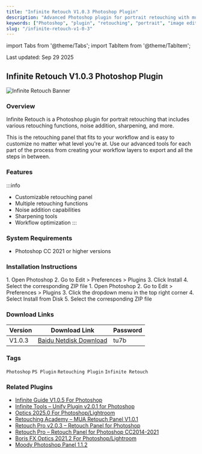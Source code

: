 ```yaml
---
title: "Infinite Retouch V1.0.3 Photoshop Plugin"
description: "Advanced Photoshop plugin for portrait retouching with multiple functions including noise addition, sharpening and more"
keywords: ["Photoshop", "plugin", "retouching", "portrait", "image editing"]
slug: "/infinite-retouch-v1-0-3"
---
```


import Tabs from '@theme/Tabs';
import TabItem from '@theme/TabItem';

<div class="time-stamp">Last updated: Sep 29 2025</div>

## Infinite Retouch V1.0.3 Photoshop Plugin

![Infinite Retouch Banner](https://www.gfxcamp.com/wp-content/uploads/2025/09/Infinite-Retouch.jpg)

### Overview

Infinite Retouch is a Photoshop plugin for portrait retouching that includes various retouching functions, noise addition, sharpening, and more.

This is the retouching panel that fits to your workflow and is easy to customize no matter what level you're at. Use our advanced tools for each part of the process from creating your workflow layers to export and all the steps in between.

### Features

:::info
- Customizable retouching panel
- Multiple retouching functions
- Noise addition capabilities
- Sharpening tools
- Workflow optimization
:::

### System Requirements

- Photoshop CC 2021 or higher versions

### Installation Instructions

<Tabs>
<TabItem value="ps4" label="Photoshop 4 or Lower" default>
1. Open Photoshop
2. Go to Edit > Preferences > Plugins
3. Click Install
4. Select the corresponding ZIP file
</TabItem>
<TabItem value="ps41" label="Photoshop 4.1 or Higher">
1. Open Photoshop
2. Go to Edit > Preferences > Plugins
3. Click the dropdown menu in the top right corner
4. Select Install from Disk
5. Select the corresponding ZIP file
</TabItem>
</Tabs>

### Download Links

| Version | Download Link | Password |
|---------|---------------|----------|
| V1.0.3 | [Baidu Netdisk Download](https://pan.baidu.com/s/1JuQ1chRtviuB6UatrNvdGg?pwd=tu7b) | tu7b |

### Tags

`Photoshop` `PS Plugin` `Retouching Plugin` `Infinite Retouch`

### Related Plugins

- [Infinite Guide V1.0.5 For Photoshop](https://www.gfxcamp.com/infinite-guide/)
- [Infinite Tools – Unify Plugin v2.0.1 for Photoshop](https://www.gfxcamp.com/infinite-tools-unify-plugin/)
- [Optics 2025.0 For Photoshop/Lightroom](https://www.gfxcamp.com/optics-2025/)
- [Retouching Academy – MUA Retouch Panel V1.0.1](https://www.gfxcamp.com/retouching-academy-mua-retouch-panel/)
- [Retouch Pro v2.0.3 – Retouch Panel for Photoshop](https://www.gfxcamp.com/retouch-pro-v2/)
- [Retouch Pro – Retouch Panel for Photoshop CC2014-2021](https://www.gfxcamp.com/retouch-pro/)
- [Boris FX Optics 2021.2 For Photoshop/Lightroom](https://www.gfxcamp.com/boris-fx-optics-2021/)
- [Moody Photoshop Panel 1.1.2](https://www.gfxcamp.com/moody-panel/)
